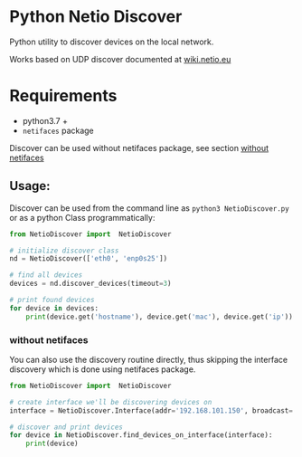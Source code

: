 # Python Netio Discover

Python utility to discover devices on the local network.

Works based on UDP discover documented at [wiki.netio.eu](https://wiki.netio-products.com/index.php?title=NETIO_UDP_Discover)

# Requirements
 - python3.7 + 
 - `netifaces` package

Discover can be used without netifaces package, see section [without netifaces](#without-netifaces)

## Usage:
Discover can be used from the command line as `python3 NetioDiscover.py`
or as a python Class programmatically:

```python
from NetioDiscover import  NetioDiscover

# initialize discover class
nd = NetioDiscover(['eth0', 'enp0s25'])

# find all devices
devices = nd.discover_devices(timeout=3)

# print found devices
for device in devices:
    print(device.get('hostname'), device.get('mac'), device.get('ip'))
```

### without netifaces
You can also use the discovery routine directly, 
thus skipping the interface discovery which is done using netifaces package.

```python
from NetioDiscover import  NetioDiscover

# create interface we'll be discovering devices on
interface = NetioDiscover.Interface(addr='192.168.101.150', broadcast='192.168.101.255')

# discover and print devices
for device in NetioDiscover.find_devices_on_interface(interface):
    print(device)
```
